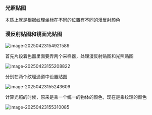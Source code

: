 ### 光照贴图

本质上就是根据纹理坐标在不同的位置有不同的漫反射颜色

### 漫反射贴图和镜面光贴图

![image-20250423154921589](C:\Users\SOF\Desktop\OpenGL笔记\assets\image-20250423154921589.png)

首先片段着色器里面要弄两个采样器，处理漫反射贴图和光照贴图

![image-20250423155208822](C:\Users\SOF\Desktop\OpenGL笔记\assets\image-20250423155208822.png)

分别在两个纹理通道中设置贴图

![image-20250423155243609](C:\Users\SOF\Desktop\OpenGL笔记\assets\image-20250423155243609.png)

计算光照的时候，原来是乘一个统一的物体的颜色，现在是乘纹理的颜色

![image-20250423155310085](C:\Users\SOF\Desktop\OpenGL笔记\assets\image-20250423155310085.png)


